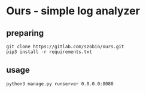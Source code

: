 # Ours - simple log analyzer

## preparing
```
git clone https://gitlab.com/szobin/ours.git
pip3 install -r requirements.txt
```

## usage

```
python3 manage.py runserver 0.0.0.0:8080
```

